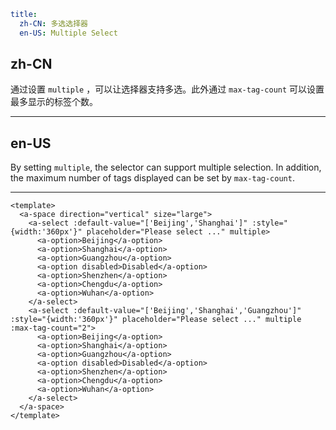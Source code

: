 ```yaml
title:
  zh-CN: 多选选择器
  en-US: Multiple Select
```

## zh-CN

通过设置 `multiple` ，可以让选择器支持多选。此外通过 `max-tag-count` 可以设置最多显示的标签个数。

---

## en-US

By setting `multiple`, the selector can support multiple selection. In addition, the maximum number of tags displayed can be set by `max-tag-count`.

---

```vue
<template>
  <a-space direction="vertical" size="large">
    <a-select :default-value="['Beijing','Shanghai']" :style="{width:'360px'}" placeholder="Please select ..." multiple>
      <a-option>Beijing</a-option>
      <a-option>Shanghai</a-option>
      <a-option>Guangzhou</a-option>
      <a-option disabled>Disabled</a-option>
      <a-option>Shenzhen</a-option>
      <a-option>Chengdu</a-option>
      <a-option>Wuhan</a-option>
    </a-select>
    <a-select :default-value="['Beijing','Shanghai','Guangzhou']" :style="{width:'360px'}" placeholder="Please select ..." multiple :max-tag-count="2">
      <a-option>Beijing</a-option>
      <a-option>Shanghai</a-option>
      <a-option>Guangzhou</a-option>
      <a-option disabled>Disabled</a-option>
      <a-option>Shenzhen</a-option>
      <a-option>Chengdu</a-option>
      <a-option>Wuhan</a-option>
    </a-select>
  </a-space>
</template>
```
